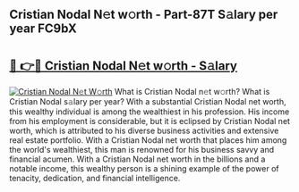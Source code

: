 ## Cristian Nodal N𝚎t w𝚘rth - Part-87T S𝚊lary per year FC9bX

# <h2><a href="http://gc4qvq1.nevu.top/?p=Cristian+Nodal">🔗 👉🔴 Cristian Nodal N𝚎t w𝚘rth - S𝚊lary</a></h2>

[![Cristian Nodal N𝚎t W𝚘rth](https://i.imgur.com/Oavwk0R.jpeg)](http://gc4qvq1.nevu.top/?p=Cristian+Nodal)
What is Cristian Nodal n𝚎t w𝚘rth? What is Cristian Nodal s𝚊lary per year?
With a substantial Cristian Nodal net worth, this wealthy individual is among the wealthiest in his profession. His income from his employment is considerable, but it is eclipsed by Cristian Nodal net worth, which is attributed to his diverse business activities and extensive real estate portfolio. With a Cristian Nodal net worth that places him among the world's wealthiest, this man is renowned for his business savvy and financial acumen. With a Cristian Nodal net worth in the billions and a notable income, this wealthy person is a shining example of the power of tenacity, dedication, and financial intelligence.

